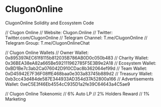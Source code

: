 # ClugonOnline
ClugonOnline Solidity and Ecosystem Code

// Clugon Online
// Website: Clugon.Online
// Twitter: Twitter.com/ClugonOnline
// Telegram Channel: T.me/ClugonOnline
// Telegram Group: T.me/ClugonOnlineChat

// Clugon Online Wallets
// Owner Wallet: 0x895397AEC61f8115b812035B786AB0D0c050b483
// Charity Wallet: 0x36BEA38eA82a665Be592111962785F5E3B9e2A18
// Ecosystem Wallet: 0xBD1Be7c3ab2Ca076042D910CDac8b362064ef99d
// Team Wallet: 0xD45942E7F36F08ffE468baa0e303a83745b889d2
// Treasury Wallet: 0xb3cc43d484de587E344933AD354d37A52800a166
// Advertisements Wallet: 0xeC5E3f46Eb4554cC935D1a2fe39C64643a4C5ae9

// Clugon Online Tokenomic
// 6% Auto LP
// 2% Holders Reward
// 1% Marketing
